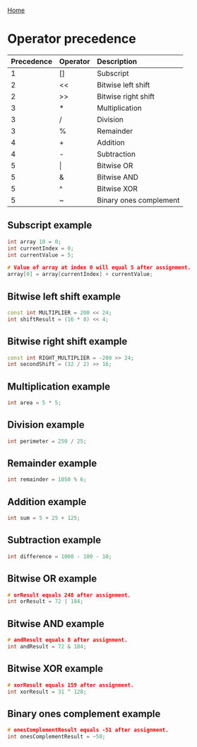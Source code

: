 [Home](https://puckowski.github.io/concert/)

# Operator precedence
  
| Precedence | Operator | Description                 |
|:-----------|:---------|:----------------------------|
|1           |[]        |Subscript                    |
|2           |<<        |Bitwise left shift           |
|2           |>>        |Bitwise right shift          |
|3           |*         |Multiplication               |
|3           |/         |Division                     |
|3           |%         |Remainder                    |
|4           |+         |Addition                     |
|4           |-         |Subtraction                  |
|5           |\|        |Bitwise OR                   |
|5           |&         |Bitwise AND                  |
|5           |^         |Bitwise XOR                  |
|5           |~         |Binary ones complement       |

## Subscript example

```cpp
int array 10 = 0;
int currentIndex = 0;
int currentValue = 5;

# Value of array at index 0 will equal 5 after assignment.
array[0] = array[currentIndex] + currentValue;
```

## Bitwise left shift example

```cpp
const int MULTIPLIER = 200 << 24;
int shiftResult = (16 * 8) << 4;
```

## Bitwise right shift example

```cpp
const int RIGHT_MULTIPLIER = -200 >> 24;
int secondShift = (32 / 2) >> 16;
```

## Multiplication example

```cpp
int area = 5 * 5;
```

## Division example

```cpp
int perimeter = 250 / 25;
```

## Remainder example

```cpp
int remainder = 1050 % 6;
```

## Addition example

```cpp
int sum = 5 + 25 + 125;
```

## Subtraction example

```cpp
int difference = 1000 - 100 - 10;
```

## Bitwise OR example

```cpp
# orResult equals 248 after assignment.
int orResult = 72 | 184;
```

## Bitwise AND example

```cpp
# andResult equals 8 after assignment.
int andResult = 72 & 184;
```

## Bitwise XOR example

```cpp
# xorResult equals 159 after assignment.
int xorResult = 31 ^ 128;
```

## Binary ones complement example

```cpp
# onesComplementResult equals -51 after assignment.
int onesComplementResult = ~50;
```
